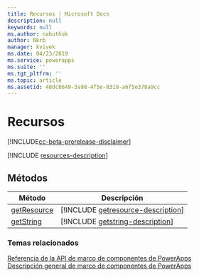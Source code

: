 ```yaml
---
title: Recursos | Microsoft Docs
description: null
keywords: null
ms.author: nabuthuk
author: Nkrb
manager: kvivek
ms.date: 04/23/2019
ms.service: powerapps
ms.suite: ''
ms.tgt_pltfrm: ''
ms.topic: article
ms.assetid: 48dc8649-3a98-4f5e-8319-a6f5e378a9cc
---
```


# <a name="resources"></a>Recursos

[!INCLUDE[cc-beta-prerelease-disclaimer](../../../includes/cc-beta-prerelease-disclaimer.md)]

[!INCLUDE [resources-description](includes/resources-description.md)]

## <a name="methods"></a>Métodos

|Método | Descripción |
| ------|-------------|
|[getResource](resources/getresource.md)|[!INCLUDE [getresource-description](resources/includes/getresource-description.md)]|
|[getString](resources/getstring.md)|[!INCLUDE [getstring-description](resources/includes/getstring-description.md)]|


### <a name="related-topics"></a>Temas relacionados

[Referencia de la API de marco de componentes de PowerApps](../reference/index.md)<br/>
[Descripción general de marco de componentes de PowerApps](../overview.md)